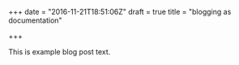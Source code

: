 +++
date = "2016-11-21T18:51:06Z"
draft = true
title = "blogging as documentation"

+++

This is example blog post text.

